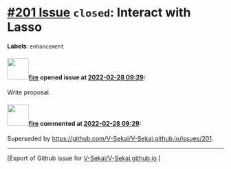 # [\#201 Issue](https://github.com/V-Sekai/V-Sekai.github.io/issues/201) `closed`: Interact with Lasso
**Labels**: `enhancement`


#### <img src="https://avatars.githubusercontent.com/u/32321?u=c2e06a3d2b49a467aa907e54aa259516440267cc&v=4" width="50">[fire](https://github.com/fire) opened issue at [2022-02-28 09:29](https://github.com/V-Sekai/V-Sekai.github.io/issues/201):

Write proposal.

#### <img src="https://avatars.githubusercontent.com/u/32321?u=c2e06a3d2b49a467aa907e54aa259516440267cc&v=4" width="50">[fire](https://github.com/fire) commented at [2022-02-28 09:29](https://github.com/V-Sekai/V-Sekai.github.io/issues/201#issuecomment-1107844557):

Superseded by https://github.com/V-Sekai/V-Sekai.github.io/issues/201.


-------------------------------------------------------------------------------



[Export of Github issue for [V-Sekai/V-Sekai.github.io](https://github.com/V-Sekai/V-Sekai.github.io).]
